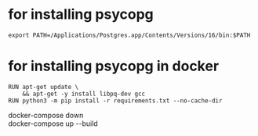 # for installing psycopg
```
export PATH=/Applications/Postgres.app/Contents/Versions/16/bin:$PATH 
```

# for installing psycopg in docker
```
RUN apt-get update \
    && apt-get -y install libpq-dev gcc
RUN python3 -m pip install -r requirements.txt --no-cache-dir
```

docker-compose down    
docker-compose up --build

